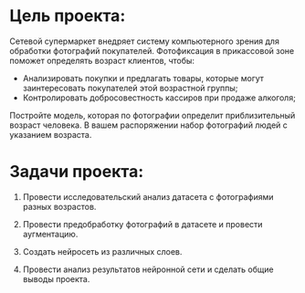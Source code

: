 # Цель проекта:

Сетевой супермаркет внедряет систему компьютерного зрения для обработки фотографий покупателей. Фотофиксация в прикассовой зоне поможет определять возраст клиентов, чтобы:

- Анализировать покупки и предлагать товары, которые могут заинтересовать покупателей этой возрастной группы;  
- Контролировать добросовестность кассиров при продаже алкоголя;  

Постройте модель, которая по фотографии определит приблизительный возраст человека. В вашем распоряжении набор фотографий людей с указанием возраста.

# Задачи проекта:

1) Провести исследовательский анализ датасета с фотографиями разных возрастов.  

2) Провести предобработку фотографий в датасете и провести аугментацию.  

3) Создать нейросеть из различных слоев.  

4) Провести анализ результатов нейронной сети и сделать общие выводы проекта.  